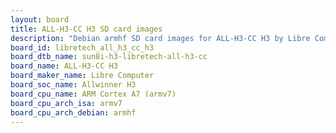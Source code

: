 ```yaml
---
layout: board
title: ALL-H3-CC H3 SD card images
description: "Debian armhf SD card images for ALL-H3-CC H3 by Libre Computer, SoC: Allwinner H3, CPU ISA: armv7"
board_id: libretech_all_h3_cc_h3
board_dtb_name: sun8i-h3-libretech-all-h3-cc
board_name: ALL-H3-CC H3
board_maker_name: Libre Computer
board_soc_name: Allwinner H3
board_cpu_name: ARM Cortex A7 (armv7)
board_cpu_arch_isa: armv7
board_cpu_arch_debian: armhf
---
```

